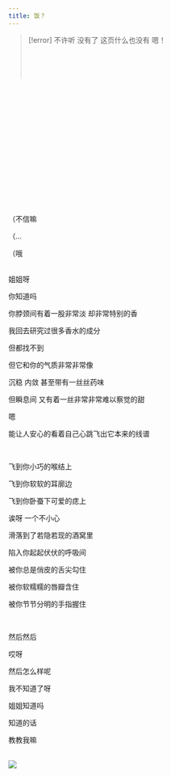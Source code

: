 ```yaml
---
title: 饭？
---
```


> [!error] 不许听
> 没有了 这页什么也没有 嗯！
> <br>
> <br>
> <br>
> <br>
> <br>

<br>
<br>
<br>
<br>
<br>
<br>
<br>
<br>
<br>
<br>
<br>
<br>
<br>
<br>

（不信嘛

（...

（哦

<br>
姐姐呀

你知道吗

你脖颈间有着一股非常淡 却非常特别的香

我回去研究过很多香水的成分

但都找不到

但它和你的气质非常非常像

沉稳 内敛 甚至带有一丝丝药味

但瞬息间 又有着一丝非常非常难以察觉的甜

嗯 

能让人安心的看着自己心跳飞出它本来的线谱

<br>

飞到你小巧的喉结上

飞到你软软的耳廓边

飞到你卧蚕下可爱的痣上

诶呀 一个不小心

滑落到了若隐若现的酒窝里

陷入你起起伏伏的呼吸间

被你总是俏皮的舌尖勾住

被你软糯糯的唇瓣含住

被你节节分明的手指握住

<br>

然后然后

哎呀

然后怎么样呢

我不知道了呀

姐姐知道吗

知道的话

教教我嘛

<br>


<img src="https://www.google.com/search?q=%E7%8B%90%E7%8B%B8%20%E8%A1%A8%E6%83%85%E5%8C%85&udm=2&tbs=rimg:CTh8YaHCot8XYQPdKhERlpiasgIAwAIA2AIA4AIA&client=firefox-b-d&cs=1&hl=en&sa=X&ved=0CB0QuIIBahcKEwiIl7e2w6yKAxUAAAAAHQAAAAAQDQ&biw=1328&bih=1233&dpr=2#imgrc=oPerv41RHUaaXM&imgdii=Pk5ZpuyPvos07M">

